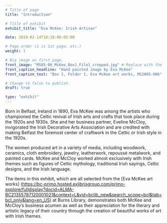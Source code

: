 ```yaml
---
# Title of page
title: "Introduction"

# Title of exhibit
exhibit_title: "Eva McKee: Irish Artisan"

date: 2019-02-14T10:19:08-05:00

# Page order (1 is 1st page, etc.)
weight: 1

# Big image on first page.
front_image: "MS05-06_McKee_Box1_File1_cropped.jpg" # Replace with the real image
front_caption_headline: "Hand painted image by Eva McKee"
front_caption_text: "Box 1, Folder 1, Eva McKee art works, MS2005-006"

# Change to false to publish.
draft: true

type: "exhibit"
---
```


Born in Belfast, Ireland in 1890, Eva McKee was among the artists who championed the Celtic revival of Irish arts and crafts that took place during the 1920s and 1930s.  She and her business partner, Eveline McCloy, invigorated the Irish Decorative Arts Association and are credited with making Belfast the foremost center of craftwork in the Celtic or Irish style in the 1920s.

The women produced art in a variety of media, including woodwork, ceramics, cloth embroidery, jewelry, leatherwork, repoussé metalwork, and painted cards. McKee and McCloy worked almost exclusively with Irish themes such as figures of Celtic mythology, traditional Irish sayings, Celtic designs, and the Irish language.  

The items in this exhibit, which are all selected from the [Eva McKee art works] (https://bc-primo.hosted.exlibrisgroup.com/primo-explore/fulldisplay?docid=ALMA-BC21355787120001021&context=L&vid=bclib_new&search_scope=bcl&tab=bcl_only&lang=en_US) at Burns Library, demonstrates both McKee and McCloy’s business acumen as well as their appreciation for the literary and artistic legacy of their country through the creation of beautiful works of art with Irish themes.
